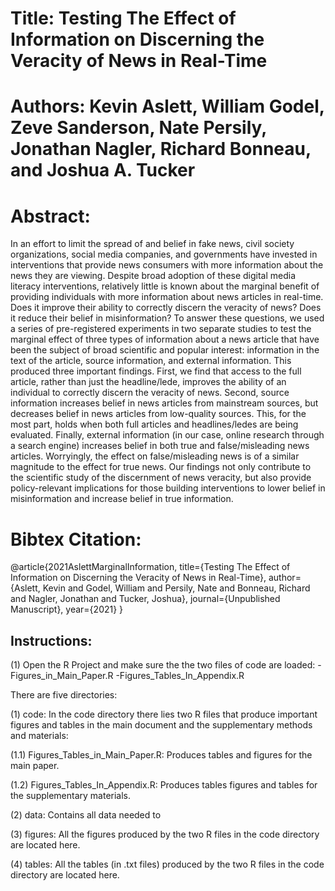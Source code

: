 
# Title: Testing The Effect of Information on Discerning the Veracity of News in Real-Time
# Authors: Kevin Aslett, William Godel, Zeve Sanderson, Nate Persily, Jonathan Nagler, Richard Bonneau, and Joshua A. Tucker

# Abstract: 
In an effort to limit the spread of and belief in fake news, civil society organizations, social media companies, and governments have invested in interventions that provide news consumers with more information about the news they are viewing. Despite broad adoption of these digital media literacy interventions, relatively little is known about the marginal benefit of providing individuals with more information about news articles in real-time. Does it improve their ability to correctly discern the veracity of news? Does it reduce their belief in misinformation? To answer these questions, we used a series of pre-registered experiments in two separate studies to test the marginal effect of three types of information about a news article that have been the subject of broad scientific and popular interest: information in the text of the article, source information, and external information. This produced three important findings. First, we find that access to the full article, rather than just the headline/lede, improves the ability of an individual to correctly discern the veracity of news. Second, source information increases belief in news articles from mainstream sources, but decreases belief in news articles from low-quality sources. This, for the most part, holds when both full articles and headlines/ledes are being evaluated. Finally, external information (in our case, online research through a search engine) increases belief in both true and false/misleading news articles. Worryingly, the effect on false/misleading news is of a similar magnitude to the effect for true news. Our findings not only contribute to the scientific study of the discernment of news veracity, but also provide policy-relevant implications for those building interventions to lower belief in misinformation and increase belief in true information.

# Bibtex Citation:

@article{2021AslettMarginalInformation,
  title={Testing The Effect of Information on Discerning the Veracity of News in Real-Time},
  author={Aslett, Kevin and Godel, William and Persily, Nate and Bonneau, Richard and Nagler, Jonathan and Tucker, Joshua},
  journal={Unpublished Manuscript},
  year={2021}
}

## Instructions:

(1) Open the R Project and make sure the the two files of code are loaded:
-Figures_in_Main_Paper.R
-Figures_Tables_In_Appendix.R

There are five directories:

(1) code: In the code directory there lies two R files that produce important figures and tables in the main document and the supplementary methods and materials:

(1.1) Figures_Tables_in_Main_Paper.R: Produces tables and figures for the main paper.

(1.2) Figures_Tables_In_Appendix.R: Produces tables figures and tables for the supplementary materials.

(2) data: Contains all data needed to 

(3) figures: All the figures produced by the two R files in the code directory are located here.

(4) tables: All the tables (in .txt files) produced by the two R files in the code directory are located here.
